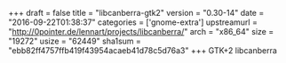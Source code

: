 +++
draft = false
title = "libcanberra-gtk2"
version = "0.30-14"
date = "2016-09-22T01:38:37"
categories = ['gnome-extra']
upstreamurl = "http://0pointer.de/lennart/projects/libcanberra/"
arch = "x86_64"
size = "19272"
usize = "62449"
sha1sum = "ebb82ff4757ffb419f43954acaeb41d78c5d76a3"
+++
GTK+2 libcanberra